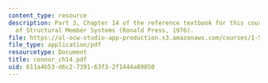 ```yaml
---
content_type: resource
description: Part 3, Chapter 14 of the reference textbook for this course, Analysis
  of Structural Member Systems (Ronald Press, 1976).
file: https://ol-ocw-studio-app-production.s3.amazonaws.com/courses/1-571-structural-analysis-and-control-spring-2004/611a4b53d6c2739163f32f1444a89850_connor_ch14.pdf
file_type: application/pdf
resourcetype: Document
title: connor_ch14.pdf
uid: 611a4b53-d6c2-7391-63f3-2f1444a89850
---
```

